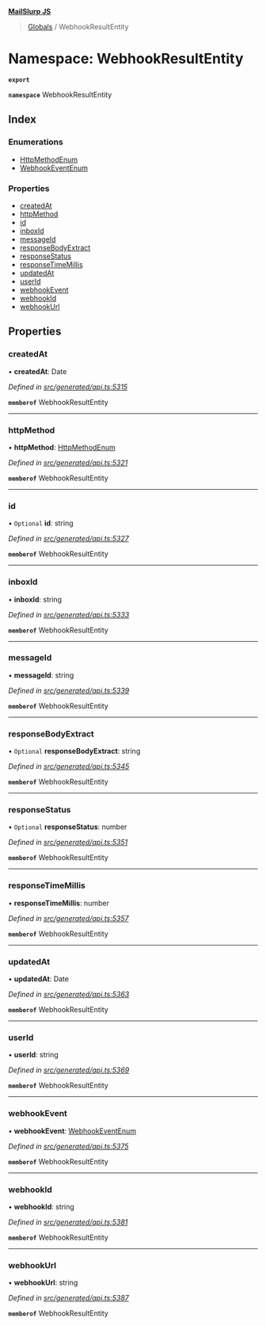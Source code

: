 **[MailSlurp JS](../README.md)**

> [Globals](../README.md) / WebhookResultEntity

# Namespace: WebhookResultEntity

**`export`** 

**`namespace`** WebhookResultEntity

## Index

### Enumerations

* [HttpMethodEnum](../enums/webhookresultentity.httpmethodenum.md)
* [WebhookEventEnum](../enums/webhookresultentity.webhookeventenum.md)

### Properties

* [createdAt](webhookresultentity.md#createdat)
* [httpMethod](webhookresultentity.md#httpmethod)
* [id](webhookresultentity.md#id)
* [inboxId](webhookresultentity.md#inboxid)
* [messageId](webhookresultentity.md#messageid)
* [responseBodyExtract](webhookresultentity.md#responsebodyextract)
* [responseStatus](webhookresultentity.md#responsestatus)
* [responseTimeMillis](webhookresultentity.md#responsetimemillis)
* [updatedAt](webhookresultentity.md#updatedat)
* [userId](webhookresultentity.md#userid)
* [webhookEvent](webhookresultentity.md#webhookevent)
* [webhookId](webhookresultentity.md#webhookid)
* [webhookUrl](webhookresultentity.md#webhookurl)

## Properties

### createdAt

•  **createdAt**: Date

*Defined in [src/generated/api.ts:5315](https://github.com/mailslurp/mailslurp-client/blob/a8663d0/src/generated/api.ts#L5315)*

**`memberof`** WebhookResultEntity

___

### httpMethod

•  **httpMethod**: [HttpMethodEnum](../enums/webhookresultentity.httpmethodenum.md)

*Defined in [src/generated/api.ts:5321](https://github.com/mailslurp/mailslurp-client/blob/a8663d0/src/generated/api.ts#L5321)*

**`memberof`** WebhookResultEntity

___

### id

• `Optional` **id**: string

*Defined in [src/generated/api.ts:5327](https://github.com/mailslurp/mailslurp-client/blob/a8663d0/src/generated/api.ts#L5327)*

**`memberof`** WebhookResultEntity

___

### inboxId

•  **inboxId**: string

*Defined in [src/generated/api.ts:5333](https://github.com/mailslurp/mailslurp-client/blob/a8663d0/src/generated/api.ts#L5333)*

**`memberof`** WebhookResultEntity

___

### messageId

•  **messageId**: string

*Defined in [src/generated/api.ts:5339](https://github.com/mailslurp/mailslurp-client/blob/a8663d0/src/generated/api.ts#L5339)*

**`memberof`** WebhookResultEntity

___

### responseBodyExtract

• `Optional` **responseBodyExtract**: string

*Defined in [src/generated/api.ts:5345](https://github.com/mailslurp/mailslurp-client/blob/a8663d0/src/generated/api.ts#L5345)*

**`memberof`** WebhookResultEntity

___

### responseStatus

• `Optional` **responseStatus**: number

*Defined in [src/generated/api.ts:5351](https://github.com/mailslurp/mailslurp-client/blob/a8663d0/src/generated/api.ts#L5351)*

**`memberof`** WebhookResultEntity

___

### responseTimeMillis

•  **responseTimeMillis**: number

*Defined in [src/generated/api.ts:5357](https://github.com/mailslurp/mailslurp-client/blob/a8663d0/src/generated/api.ts#L5357)*

**`memberof`** WebhookResultEntity

___

### updatedAt

•  **updatedAt**: Date

*Defined in [src/generated/api.ts:5363](https://github.com/mailslurp/mailslurp-client/blob/a8663d0/src/generated/api.ts#L5363)*

**`memberof`** WebhookResultEntity

___

### userId

•  **userId**: string

*Defined in [src/generated/api.ts:5369](https://github.com/mailslurp/mailslurp-client/blob/a8663d0/src/generated/api.ts#L5369)*

**`memberof`** WebhookResultEntity

___

### webhookEvent

•  **webhookEvent**: [WebhookEventEnum](../enums/webhookresultentity.webhookeventenum.md)

*Defined in [src/generated/api.ts:5375](https://github.com/mailslurp/mailslurp-client/blob/a8663d0/src/generated/api.ts#L5375)*

**`memberof`** WebhookResultEntity

___

### webhookId

•  **webhookId**: string

*Defined in [src/generated/api.ts:5381](https://github.com/mailslurp/mailslurp-client/blob/a8663d0/src/generated/api.ts#L5381)*

**`memberof`** WebhookResultEntity

___

### webhookUrl

•  **webhookUrl**: string

*Defined in [src/generated/api.ts:5387](https://github.com/mailslurp/mailslurp-client/blob/a8663d0/src/generated/api.ts#L5387)*

**`memberof`** WebhookResultEntity
